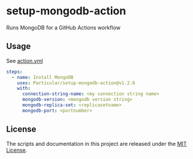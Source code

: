 # setup-mongodb-action

Runs MongoDB for a GitHub Actions workflow

## Usage

See [action.yml](action.yml)

```yaml
steps:
  - name: Install MongoDB
    uses: Particular/setup-mongodb-action@v1.2.0
    with:
      connection-string-name: <my connection string name>
      mongodb-version: <mongodb version string>
      mongodb-replica-set: <replicasetname>
      mongodb-port: <portnumber>
```

## License

The scripts and documentation in this project are released under the [MIT License](LICENSE).
